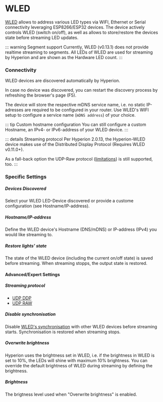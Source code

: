 # WLED

[WLED](https://kno.wled.ge/) allows to address various LED types via WIFI, Ethernet or Serial connectivity leveraging ESP8266/ESP32 devices.
The device actively controls WLED (switch on/off), as well as allows to store/restore the devices state before streaming LED updates.

::: warning Segment support
Currently, WLED (v0.13.1) does not provide realtime streaming to segments.
All LEDs of WLED are used for streaming by Hyperion and are shown as the Hardware LED count.
:::

### Connectivity

WLED devices are discovered automatically by Hyperion.

In case no device was discovered, you can restart the discovery process by refreshing the browser's page (F5).

The device will store the respective mDNS service name, i.e. no static IP-adresses are required to be configured in your router.
Use WLED's WIFI setup to configure a service name (`mDNS address`) of your choice.

::: tip Custom hostname configuration
You can still configure a custom Hostname, an IPv4- or IPv6-address of your WLED device.
:::

::: details Streaming protocol
Per Hyperion 2.0.13, the Hyperion-WLED device makes use of the Distributed Display Protocol (Requires WLED v0.11.0+).

As a fall-back option the UDP-Raw protocol ([limitations](udpraw)) is still supported, too.
:::

### Specific Settings

##### Devices Discovered

Select your WLED LED-Device discovered or provide a custome configuration (see Hostname/IP-address).

##### Hostname/IP-address

Define the WLED device's Hostname (DNS/mDNS) or IP-address (IPv4) you would like streaming to.

##### Restore lights' state

The state of the WLED device (including the current on/off state) is saved before streaming. 
When streaming stopps, the output state is restored.

#### Advanced/Expert Settings

##### Streaming protocol

- [UDP DDP](udpddp)
- [UDP RAW](udpraw)

##### Disable synchronisation

Disable [WLED's synchronisation](https://kno.wled.ge/interfaces/udp-notifier/) with other WLED devices before streaming starts.
Synchronisation is restored when streaming stops.

##### Overwrite brightness

Hyperion uses the brightness set in WLED, i.e. if the brightness in WLED is set to 10%, the LEDs will shine with maximum 10% brightness.
You can override the default brightness of WLED during streaming by defining the brightness.

##### Brightness

The brigtness level used when "Overwrite brightness" is enabled.

